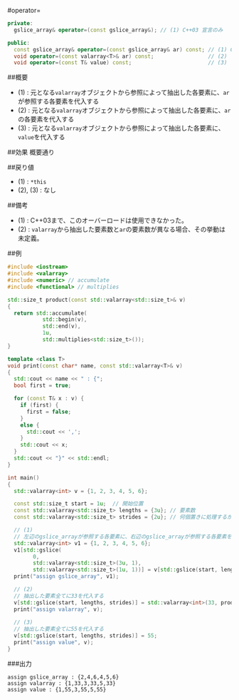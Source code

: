 #operator=
```cpp
private:
  gslice_array& operator=(const gslice_array&); // (1) C++03 宣言のみ

public:
  const gslice_array& operator=(const gslice_array& ar) const; // (1) C++11
  void operator=(const valarray<T>& ar) const;                 // (2)
  void operator=(const T& value) const;                        // (3)
```

##概要
- (1) : 元となる`valarray`オブジェクトから参照によって抽出した各要素に、`ar`が参照する各要素を代入する
- (2) : 元となる`valarray`オブジェクトから参照によって抽出した各要素に、`ar`の各要素を代入する
- (3) : 元となる`valarray`オブジェクトから参照によって抽出した各要素に、`value`を代入する


##効果
概要通り


##戻り値
- (1) : `*this`
- (2), (3) : なし


##備考
- (1) : C++03まで、このオーバーロードは使用できなかった。
- (2) : `valarray`から抽出した要素数と`ar`の要素数が異なる場合、その挙動は未定義。


##例
```cpp
#include <iostream>
#include <valarray>
#include <numeric> // accumulate
#include <functional> // multiplies

std::size_t product(const std::valarray<std::size_t>& v)
{
  return std::accumulate(
           std::begin(v),
           std::end(v),
           1u,
           std::multiplies<std::size_t>());
}

template <class T>
void print(const char* name, const std::valarray<T>& v)
{
  std::cout << name << " : {";
  bool first = true;

  for (const T& x : v) {
    if (first) {
      first = false;
    }
    else {
      std::cout << ',';
    }
    std::cout << x;
  }
  std::cout << "}" << std::endl;
}

int main()
{
  std::valarray<int> v = {1, 2, 3, 4, 5, 6};

  const std::size_t start = 1u;  // 開始位置
  const std::valarray<std::size_t> lengths = {3u}; // 要素数
  const std::valarray<std::size_t> strides = {2u}; // 何個置きに処理するか

  // (1)
  // 左辺のgslice_arrayが参照する各要素に、右辺のgslice_arrayが参照する各要素を代入する
  std::valarray<int> v1 = {1, 2, 3, 4, 5, 6};
  v1[std::gslice(
        0,
        std::valarray<std::size_t>(3u, 1),
        std::valarray<std::size_t>(1u, 1))] = v[std::gslice(start, lengths, strides)];
  print("assign gslice_array", v1);

  // (2)
  // 抽出した要素全てに33を代入する
  v[std::gslice(start, lengths, strides)] = std::valarray<int>(33, product(lengths));
  print("assign valarray", v);
  
  // (3)
  // 抽出した要素全てに55を代入する
  v[std::gslice(start, lengths, strides)] = 55;
  print("assign value", v);
}
```

###出力
```
assign gslice_array : {2,4,6,4,5,6}
assign valarray : {1,33,3,33,5,33}
assign value : {1,55,3,55,5,55}
```


